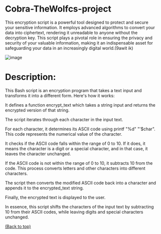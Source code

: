 # Cobra-TheWolfcs-project

This encryption script is a powerful tool designed to protect and secure your sensitive information. It employs advanced algorithms to convert your data into ciphertext, rendering it unreadable to anyone without the decryption key. This script plays a pivotal role in ensuring the privacy and security of your valuable information, making it an indispensable asset for safeguarding your data in an increasingly digital world.(9awit ik)

 ![image](https://cdn.discordapp.com/attachments/641970433456865331/1163979198289952828/image.png?ex=65418b1a&is=652f161a&hm=06cd3e0f3385b7175f66266a23c50cc4c67795652940a471e572b4df7944993e&)

# Description:

This Bash script is an encryption program that takes a text input and transforms it into a different form. Here's how it works:

It defines a function encrypt_text which takes a string input and returns the encrypted version of that string.

The script iterates through each character in the input text.

For each character, it determines its ASCII code using printf "%d" "'$char". This code represents the numerical value of the character.

It checks if the ASCII code falls within the range of 0 to 10. If it does, it means the character is a digit or a special character, and in that case, it leaves the character unchanged.

If the ASCII code is not within the range of 0 to 10, it subtracts 10 from the code. This process converts letters and other characters into different characters.

The script then converts the modified ASCII code back into a character and appends it to the encrypted_text string.

Finally, the encrypted text is displayed to the user.

In essence, this script shifts the characters of the input text by subtracting 10 from their ASCII codes, while leaving digits and special characters unchanged.


[(Back to top)](#table-of-contents)
